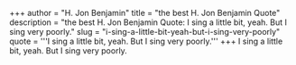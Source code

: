 +++
author = "H. Jon Benjamin"
title = "the best H. Jon Benjamin Quote"
description = "the best H. Jon Benjamin Quote: I sing a little bit, yeah. But I sing very poorly."
slug = "i-sing-a-little-bit-yeah-but-i-sing-very-poorly"
quote = '''I sing a little bit, yeah. But I sing very poorly.'''
+++
I sing a little bit, yeah. But I sing very poorly.
